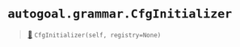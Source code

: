 # `autogoal.grammar.CfgInitializer`

> [📝](/usr/lib/python3/dist-packages/autogoal/grammar/_cfg.py#L445)
> `CfgInitializer(self, registry=None)`

